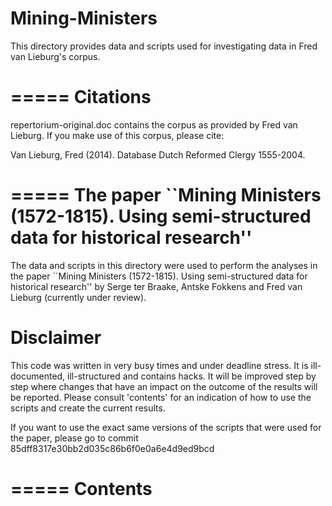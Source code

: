 Mining-Ministers
================

This directory provides data and scripts used for investigating data in Fred van Lieburg's corpus.

=====
Citations
=====


repertorium-original.doc contains the corpus as provided by Fred van Lieburg. If you make use of this corpus, please cite:

Van Lieburg, Fred (2014). Database Dutch Reformed Clergy 1555-2004.

=====
The paper ``Mining Ministers (1572-1815). Using semi-structured data for historical research'' 
=====

The data and scripts in this directory were used to perform the analyses in the paper  ``Mining Ministers (1572-1815). Using semi-structured data for historical research'' by Serge ter Braake, Antske Fokkens and Fred van Lieburg (currently under review). 

Disclaimer 
========
This code was written in very busy times and under deadline stress. It is ill-documented, ill-structured and contains hacks. It will be improved step by step where changes that have an impact on the outcome of the results will be reported. Please consult 'contents' for an indication of how to use the scripts and create the current results.

If you want to use the exact same versions of the scripts that were used for the paper, please go to commit 85dff8317e30bb2d035c86b6f0e0a6e4d9ed9bcd

=====
Contents
=====


